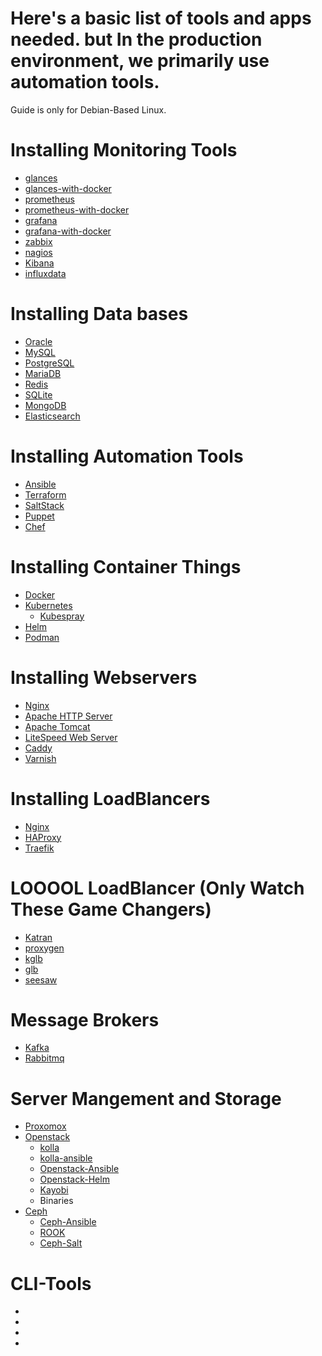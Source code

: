 # Here's a basic list of tools and apps needed. but In the production environment, we primarily use automation tools.
Guide is only for Debian-Based Linux.

# Installing Monitoring Tools
* [glances](https://github.com/nicolargo/glances?tab=readme-ov-file#installation)
* [glances-with-docker](https://github.com/nicolargo/glances?tab=readme-ov-file#docker-the-cloudy-way)
* [prometheus](https://prometheus.io/docs/prometheus/latest/installation/#from-source)
* [prometheus-with-docker](https://prometheus.io/docs/prometheus/latest/installation/)
* [grafana](https://grafana.com/docs/grafana/latest/setup-grafana/installation/debian/)
* [grafana-with-docker](https://grafana.com/docs/grafana/latest/setup-grafana/installation/docker/)
* [zabbix](https://www.zabbix.com/download)
* [nagios](https://www.nagios.org/)
* [Kibana](https://www.elastic.co/kibana)
* [influxdata](https://www.influxdata.com/)

# Installing Data bases
* [Oracle](https://www.oracle.com/eg/linux/technologies/articles/xe-on-kubuntu.html)
* [MySQL](https://ubuntu.com/server/docs/install-and-configure-a-mysql-server)
* [PostgreSQL](https://ubuntu.com/server/docs/install-and-configure-postgresql)
* [MariaDB](https://mariadb.com/kb/en/building-mariadb-on-ubuntu/)
* [Redis](https://redis.io/docs/latest/operate/oss_and_stack/install/install-redis/install-redis-on-linux/)
* [SQLite](https://sqlitebrowser.org/dl/#:~:text=sqlitebrowser.org/latest-,Linux,-Our%20latest%20release)
* [MongoDB](https://www.mongodb.com/docs/manual/tutorial/install-mongodb-on-ubuntu/)
* [Elasticsearch](https://www.elastic.co/)

# Installing Automation Tools
* [Ansible](https://docs.ansible.com/ansible/latest/installation_guide/installation_distros.html)
* [Terraform](https://developer.hashicorp.com/terraform/tutorials/aws-get-started/install-cli)
* [SaltStack](https://docs.saltproject.io/salt/install-guide/en/latest/topics/install-by-operating-system/ubuntu.html)
* [Puppet](https://www.puppet.com/docs/puppet/7/install_puppet.html)
* [Chef](https://docs.chef.io/workstation/install_workstation/)


# Installing Container Things
* [Docker](https://docs.docker.com/engine/install/ubuntu/)
* [Kubernetes](https://kubernetes.io/docs/tasks/tools/)
  * [Kubespray](https://kubespray.io/#/) 
* [Helm](https://helm.sh/docs/intro/install/)
* [Podman](https://podman.io/docs/installation)


# Installing Webservers 
* [Nginx](https://docs.nginx.com/nginx/admin-guide/installing-nginx/installing-nginx-open-source/)
* [Apache HTTP Server](url)
* [Apache Tomcat](url)
* [LiteSpeed Web Server](url)
* [Caddy](url)
* [Varnish](https://varnish-cache.org/docs/trunk/installation/index.html)


# Installing LoadBlancers
* [Nginx](https://docs.nginx.com/nginx/admin-guide/installing-nginx/installing-nginx-open-source/)
* [HAProxy](https://www.haproxy.com/blog/how-to-install-haproxy-on-ubuntu)
* [Traefik](https://doc.traefik.io/traefik/getting-started/install-traefik)
  

# LOOOOL LoadBlancer (Only Watch These Game Changers)
* [Katran](https://github.com/facebookincubator/katran/blob/main/README.md)
* [proxygen](https://github.com/facebook/proxygen)
* [kglb](https://github.com/dropbox/kglb)
* [glb](https://github.com/github/glb-director)
* [seesaw](https://github.com/google/seesaw)


# Message Brokers
* [Kafka](https://kafka.apache.org/quickstart)
* [Rabbitmq](https://www.rabbitmq.com/docs/download)

# Server Mangement and Storage
* [Proxomox](https://pve.proxmox.com/wiki/Installation)
* [Openstack](https://www.openstack.org/)
  * [kolla](https://wiki.openstack.org/wiki/Kolla)
  * [kolla-ansible](https://docs.openstack.org/kolla-ansible/latest/user/quickstart.html)
  * [Openstack-Ansible](https://docs.openstack.org/openstack-ansible/latest/)
  * [Openstack-Helm](https://wiki.openstack.org/wiki/Openstack-helm)
  * [Kayobi](https://docs.openstack.org/kayobe/latest/installation.html)
  * Binaries
* [Ceph](https://docs.ceph.com/en/reef/cephadm/)
  * [Ceph-Ansible](https://docs.ceph.com/projects/ceph-ansible/en/latest/)
  * [ROOK](https://rook.io/docs/rook/v1.10/Getting-Started/intro/)
  * [Ceph-Salt](https://github.com/ceph/ceph-salt)

# CLI-Tools
* [](url)
* [](url)
* [](url)
* [](url)
